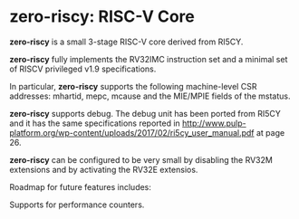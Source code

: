 # **zero-riscy**: RISC-V Core

**zero-riscy** is a small 3-stage RISC-V core derived from RI5CY.

**zero-riscy** fully implements the RV32IMC instruction set and a minimal set of RISCV privileged v1.9 specifications.

In particular, **zero-riscy** supports the following machine-level CSR addresses: mhartid, mepc, mcause and the MIE/MPIE fields of the mstatus.

**zero-riscy** supports debug. The debug unit has been ported from RI5CY and it has the same specifications reported in http://www.pulp-platform.org/wp-content/uploads/2017/02/ri5cy_user_manual.pdf at page 26.

**zero-riscy** can be configured to be very small by disabling the RV32M extensions and by activating the RV32E extensios.

Roadmap for future features includes:

Supports for performance counters.


